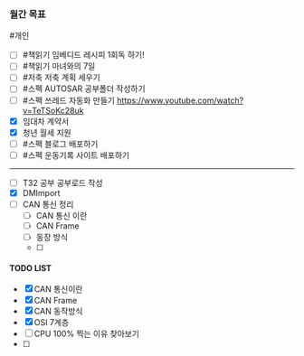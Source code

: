 ### **월간 목표**
#개인 
- [ ] #책읽기  임베디드 레시피 1회독 하기!
- [ ] #책읽기 마녀와의 7일
- [ ] #저축 저축 계획 세우기
- [ ] #스펙 AUTOSAR 공부폴더 작성하기
- [ ] #스펙 쓰레드 자동화 만들기 https://www.youtube.com/watch?v=TeTSoKc28uk
- [x] 임대차 계약서
- [x] 청년 월세 지원
- [ ] #스펙 블로그 배포하기
- [ ] #스펙 운동기록 사이트 배포하기
---
- [ ] T32 공부 공부로드 작성
- [x] DMImport
- [ ] CAN 통신 정리
	- [ ] CAN 통신 이란
	- [ ] CAN Frame
	- [ ] 동장 방식
	- [ ] 


#### TODO LIST
- [x] CAN 통신이란
- [x] CAN Frame
- [x] CAN 동작방식
- [x] OSI 7계층
- [ ] CPU 100% 찍는 이유 찾아보기
- [ ] 